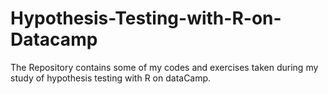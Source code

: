 # Hypothesis-Testing-with-R-on-Datacamp
The Repository contains some of my codes and exercises taken during my study of hypothesis testing with R on dataCamp.
